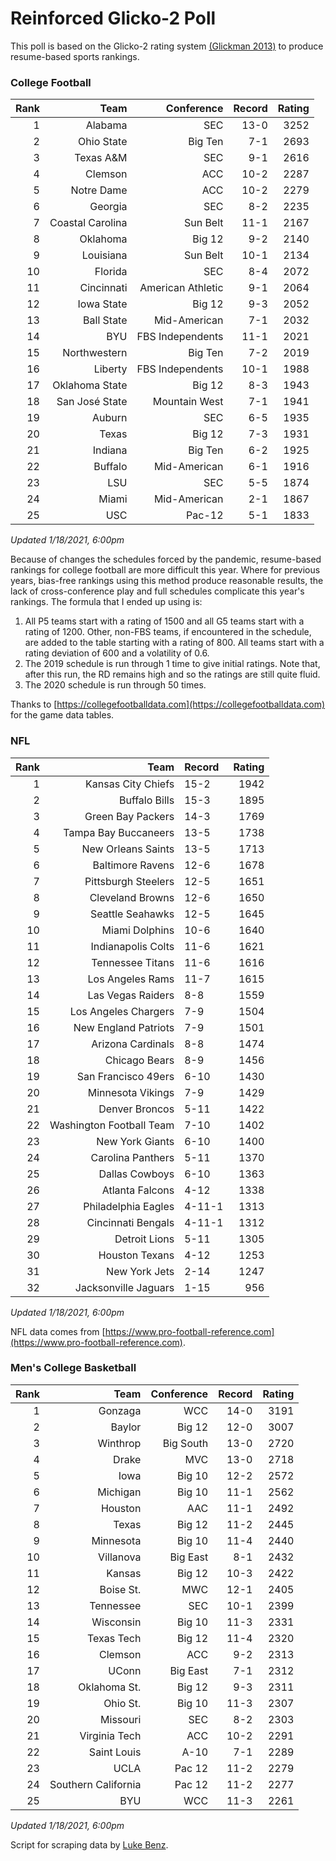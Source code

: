 # Reinforced Glicko-2 Poll

This poll is based on the Glicko-2 rating system [\(Glickman 2013\)](http://glicko.net/glicko/glicko2.pdf) to produce resume-based sports rankings.

### College Football
| Rank  | Team                 | Conference           | Record   | Rating |
| ---:  | ---:                 | ---:                 | ---:     | ---:   |
| 1     | Alabama              | SEC                  | 13-0     | 3252   |
| 2     | Ohio State           | Big Ten              | 7-1      | 2693   |
| 3     | Texas A&M            | SEC                  | 9-1      | 2616   |
| 4     | Clemson              | ACC                  | 10-2     | 2287   |
| 5     | Notre Dame           | ACC			      | 10-2     | 2279   |
| 6     | Georgia              | SEC                  | 8-2      | 2235   |
| 7     | Coastal Carolina     | Sun Belt             | 11-1     | 2167   |
| 8     | Oklahoma             | Big 12               | 9-2      | 2140   |
| 9     | Louisiana            | Sun Belt             | 10-1     | 2134   |
| 10    | Florida              | SEC                  | 8-4      | 2072   |
| 11    | Cincinnati           | American Athletic    | 9-1      | 2064   |
| 12    | Iowa State           | Big 12               | 9-3      | 2052   |
| 13    | Ball State           | Mid-American         | 7-1      | 2032   |
| 14    | BYU                  | FBS Independents     | 11-1     | 2021   |
| 15    | Northwestern         | Big Ten              | 7-2      | 2019   |
| 16    | Liberty              | FBS Independents     | 10-1     | 1988   |
| 17    | Oklahoma State       | Big 12               | 8-3      | 1943   |
| 18    | San José State       | Mountain West        | 7-1      | 1941   |
| 19    | Auburn               | SEC                  | 6-5      | 1935   |
| 20    | Texas                | Big 12               | 7-3      | 1931   |
| 21    | Indiana              | Big Ten              | 6-2      | 1925   |
| 22    | Buffalo              | Mid-American         | 6-1      | 1916   |
| 23    | LSU                  | SEC                  | 5-5      | 1874   |
| 24    | Miami		           | Mid-American         | 2-1      | 1867   |
| 25    | USC                  | Pac-12               | 5-1      | 1833   |
_Updated 1/18/2021, 6:00pm_

Because of changes the schedules forced by the pandemic, resume-based rankings for college football are more difficult this year. Where for previous years, bias-free rankings using this method produce reasonable results, the lack of cross-conference play and full schedules complicate this year's rankings. The formula that I ended up using is:

1. All P5 teams start with a rating of 1500 and all G5 teams start with a rating of 1200. Other, non-FBS teams, if encountered in the schedule, are added to the table starting with a rating of 800. All teams start with a rating deviation of 600 and a volatility of 0.6.
2. The 2019 schedule is run through 1 time to give initial ratings. Note that, after this run, the RD remains high and so the ratings are still quite fluid.
3. The 2020 schedule is run through 50 times.

Thanks to [https://collegefootballdata.com](https://collegefootballdata.com) for the game data tables.

### NFL
| Rank  | Team                       | Record   | Rating |
| ---:  | ---:                       | :---     | ---:   |
| 1     | Kansas City Chiefs         | 15-2     | 1942   |
| 2     | Buffalo Bills              | 15-3     | 1895   |
| 3     | Green Bay Packers          | 14-3     | 1769   |
| 4     | Tampa Bay Buccaneers       | 13-5     | 1738   |
| 5     | New Orleans Saints         | 13-5     | 1713   |
| 6     | Baltimore Ravens           | 12-6     | 1678   |
| 7     | Pittsburgh Steelers        | 12-5     | 1651   |
| 8     | Cleveland Browns           | 12-6     | 1650   |
| 9     | Seattle Seahawks           | 12-5     | 1645   |
| 10    | Miami Dolphins             | 10-6     | 1640   |
| 11    | Indianapolis Colts         | 11-6     | 1621   |
| 12    | Tennessee Titans           | 11-6     | 1616   |
| 13    | Los Angeles Rams           | 11-7     | 1615   |
| 14    | Las Vegas Raiders          | 8-8      | 1559   |
| 15    | Los Angeles Chargers       | 7-9      | 1504   |
| 16    | New England Patriots       | 7-9      | 1501   |
| 17    | Arizona Cardinals          | 8-8      | 1474   |
| 18    | Chicago Bears              | 8-9      | 1456   |
| 19    | San Francisco 49ers        | 6-10     | 1430   |
| 20    | Minnesota Vikings          | 7-9      | 1429   |
| 21    | Denver Broncos             | 5-11     | 1422   |
| 22    | Washington Football Team   | 7-10     | 1402   |
| 23    | New York Giants            | 6-10     | 1400   |
| 24    | Carolina Panthers          | 5-11     | 1370   |
| 25    | Dallas Cowboys             | 6-10     | 1363   |
| 26    | Atlanta Falcons            | 4-12     | 1338   |
| 27    | Philadelphia Eagles        | 4-11-1   | 1313   |
| 28    | Cincinnati Bengals         | 4-11-1   | 1312   |
| 29    | Detroit Lions              | 5-11     | 1305   |
| 30    | Houston Texans             | 4-12     | 1253   |
| 31    | New York Jets              | 2-14     | 1247   |
| 32    | Jacksonville Jaguars       | 1-15     | 956    |
_Updated 1/18/2021, 6:00pm_

NFL data comes from [https://www.pro-football-reference.com](https://www.pro-football-reference.com).

### Men's College Basketball
| Rank  | Team                 | Conference | Record   | Rating |
| ---:  | ---:                 | ---:       | ---:     | ---:   |
| 1     | Gonzaga              | WCC        | 14-0     | 3191   |
| 2     | Baylor               | Big 12     | 12-0     | 3007   |
| 3     | Winthrop             | Big South  | 13-0     | 2720   |
| 4     | Drake                | MVC        | 13-0     | 2718   |
| 5     | Iowa                 | Big 10     | 12-2     | 2572   |
| 6     | Michigan             | Big 10     | 11-1     | 2562   |
| 7     | Houston              | AAC        | 11-1     | 2492   |
| 8     | Texas                | Big 12     | 11-2     | 2445   |
| 9     | Minnesota            | Big 10     | 11-4     | 2440   |
| 10    | Villanova            | Big East   | 8-1      | 2432   |
| 11    | Kansas               | Big 12     | 10-3     | 2422   |
| 12    | Boise St.            | MWC        | 12-1     | 2405   |
| 13    | Tennessee            | SEC        | 10-1     | 2399   |
| 14    | Wisconsin            | Big 10     | 11-3     | 2331   |
| 15    | Texas Tech           | Big 12     | 11-4     | 2320   |
| 16    | Clemson              | ACC        | 9-2      | 2313   |
| 17    | UConn                | Big East   | 7-1      | 2312   |
| 18    | Oklahoma St.         | Big 12     | 9-3      | 2311   |
| 19    | Ohio St.             | Big 10     | 11-3     | 2307   |
| 20    | Missouri             | SEC        | 8-2      | 2303   |
| 21    | Virginia Tech        | ACC        | 10-2     | 2291   |
| 22    | Saint Louis          | A-10       | 7-1      | 2289   |
| 23    | UCLA                 | Pac 12     | 11-2     | 2279   |
| 24    | Southern California  | Pac 12     | 11-2     | 2277   |
| 25    | BYU                  | WCC        | 11-3     | 2261   |
_Updated 1/18/2021, 6:00pm_

Script for scraping data by [Luke Benz](https://github.com/lbenz730/NCAA_Hoops).
